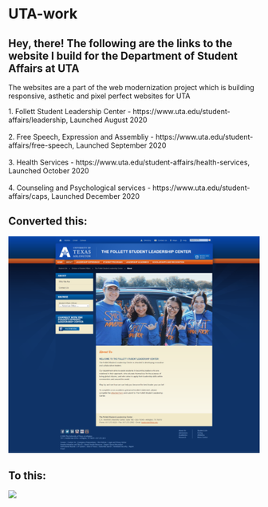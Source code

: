# UTA-work
<h2>Hey, there! The following are the links to the website I build for the Department of Student Affairs at UTA</h2>
The websites are a part of the web modernization project which is building responsive, asthetic and pixel perfect websites for UTA

<p>
1. Follett Student Leadership Center - https://www.uta.edu/student-affairs/leadership, Launched August 2020<br/><br/>
2. Free Speech, Expression and Assembliy - https://www.uta.edu/student-affairs/free-speech, Launched September 2020<br/><br/>
3. Health Services - https://www.uta.edu/student-affairs/health-services, Launched October 2020<br/><br/>
4. Counseling and Psychological services - https://www.uta.edu/student-affairs/caps, Launched December 2020
</p>

<h2>Converted this:</h2>
<img src="https://github.com/GurvirSingh/UTA-work/blob/main/screencapture-www-uta-edu-leadership-about-index-php-1592076505466.png"/>


<h2>To this:</h2>
<img src="https://github.com/GurvirSingh/UTA-work/blob/main/screencapture-cms-prod-web-uta-edu-1592076446297.png"/>


